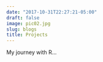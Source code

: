 ```yaml
---
date: "2017-10-31T22:27:21-05:00"
draft: false
image: pic02.jpg
slug: blogs
title: Projects
---
```


My journey with R...